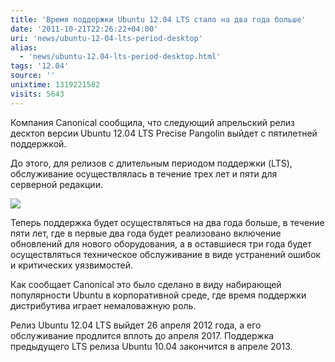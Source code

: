 ```yaml
---
title: 'Время поддержки Ubuntu 12.04 LTS стало на два года больше'
date: '2011-10-21T22:26:22+04:00'
uri: 'news/ubuntu-12-04-lts-period-desktop'
alias: 
  - 'news/ubuntu-12.04-lts-period-desktop.html'
tags: '12.04'
source: ''
unixtime: 1319221582
visits: 5643
---
```

Компания Canonical сообщила, что следующий апрельский релиз десктоп версии Ubuntu 12.04 LTS Precise Pangolin выйдет с пятилетней поддержкой.

До этого, для релизов с длительным периодом поддержки (LTS), обслуживание осуществлялась в течение трех лет и пяти для серверной редакции.

[![](img/2011/10/21/22-00/graphic-6266702853-o.jpg)](img/2011/10/21/22-00/graphic-6266702853-o.jpg)

Теперь поддержка будет осуществляться на два года больше, в течение пяти лет, где в первые два года будет реализовано включение обновлений для нового оборудования, а в оставшиеся три года будет осуществляться техническое обслуживание в виде устранений ошибок и критических уязвимостей.

Как сообщает Canonical это было сделано в виду набирающей популярности Ubuntu в корпоративной среде, где время поддержки дистрибутива играет немаловажную роль.

Релиз Ubuntu 12.04 LTS выйдет 26 апреля 2012 года, а его обслуживание продлится вплоть до апреля 2017. Поддержка предыдущего LTS релиза Ubuntu 10.04 закончится в апреле 2013.
